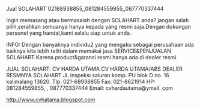 Jual SOLAHART 02168938855,,081284559855,,087770337444

Ingin memasang atau bermasalah dengan SOLAHART anda? jangan salah pilih,serahkan semuanya hanya kepada yang resmi saja.Dengan dukungan personel yang handal,kami selalu siap untuk anda.

INFO:
Dengan banyaknya individu2 yang mengaku sebagai perusahaan ada baiknya kita lebih teliti dalam memakai jasa SERVICE&PENJUALAN SOLAHART.Karena product&garansi resmi hanya ada di dealer resmi.

JUAL SOLAHART: CV HARDA UTAMA
CV HARDA UTAMA/ABS
DEALER RESMNYA SOLAHART
Jl. inspeksi saluran komp. PU blok D no. 16 kalimalang 13620.
Tlp: 021-68938855
Fax: 021-8621914
HP: 081284559855, , 087770337444
Email: cvhardautama@ymail. com

http://www.cvhatama.blogspot.com